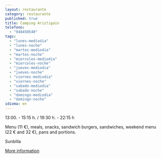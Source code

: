 ```yaml
---
layout: restaurante
category: restaurante
published: true
title: Camping Ariztigain
telefono:
  - "948450540"
tags:
  - "lunes-mediodia"
  - "lunes-noche"
  - "martes-mediodia"
  - "martes-noche"
  - "miercoles-mediodia"
  - "miercoles-noche"
  - "jueves-mediodia"
  - "jueves-noche"
  - "viernes-mediodia"
  - "viernes-noche"
  - "sabado-mediodia"
  - "sabado-noche"
  - "domingo-mediodia"
  - "domingo-noche"
idioma: en
---
```


13:00. - 15:15 h. / 19:30 h. - 22:15 h

Menu (11 €), meals, snacks, sandwich burgers, sandwiches, weekend menu (22 € and 32 €), pans and portions.

Sunbilla

[More information](http://www.consorciobertiz.org/consorcio/dondecomer/restaurantes/sunbilla-es-0-190/restaurante-camping-ariztigain.html)
